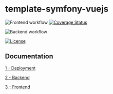 # template-symfony-vuejs

![Frontend workflow](https://github.com/mp3000mp/template-symfony-vuejs/actions/workflows/frontend.yml/badge.svg)
[![Coverage Status](https://coveralls.io/repos/github/mp3000mp/template-symfony-vuejs/badge.svg)](https://coveralls.io/github/mp3000mp/template-symfony-vuejs)

![Backend workflow](https://github.com/mp3000mp/template-symfony-vuejs/actions/workflows/backend.yml/badge.svg)


[![License](https://img.shields.io/badge/License-Apache%202.0-blue.svg)](https://opensource.org/licenses/Apache-2.0)

## Documentation

[1 - Deployment](doc/deployment.md)

[2 - Backend](doc/backend.md)

[3 - Frontend](doc/frontend.md)
